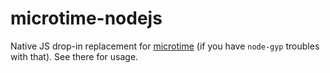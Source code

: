 # microtime-nodejs

Native JS drop-in replacement for [microtime](https://github.com/wadey/node-microtime) (if you have `node-gyp` troubles with that). See
there for usage.
